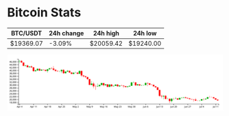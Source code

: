 # Bitcoin Stats

BTC/USDT|24h change|24h high|24h low|
|---|---|---|---|
|$19369.07|-3.09%|$20059.42|$19240.00|

<img src="./chart.svg">
